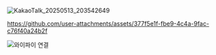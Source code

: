 ![KakaoTalk_20250513_203542649](https://github.com/user-attachments/assets/74a1e6da-4086-41ba-8753-5364586b71e0)


https://github.com/user-attachments/assets/377f5e1f-fbe9-4c4a-9fac-c76f40a24b2f

![와이파이 연결](https://github.com/user-attachments/assets/3d309956-eadc-464e-8406-661c2191cb60)
